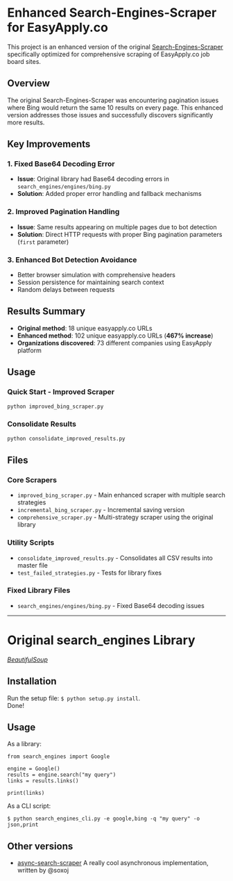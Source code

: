 # Enhanced Search-Engines-Scraper for EasyApply.co

This project is an enhanced version of the original [Search-Engines-Scraper](https://github.com/tasos-py/Search-Engines-Scraper) specifically optimized for comprehensive scraping of EasyApply.co job board sites.

## Overview

The original Search-Engines-Scraper was encountering pagination issues where Bing would return the same 10 results on every page. This enhanced version addresses those issues and successfully discovers significantly more results.

## Key Improvements

### 1. Fixed Base64 Decoding Error
- **Issue**: Original library had Base64 decoding errors in `search_engines/engines/bing.py`
- **Solution**: Added proper error handling and fallback mechanisms

### 2. Improved Pagination Handling
- **Issue**: Same results appearing on multiple pages due to bot detection
- **Solution**: Direct HTTP requests with proper Bing pagination parameters (`first` parameter)

### 3. Enhanced Bot Detection Avoidance
- Better browser simulation with comprehensive headers
- Session persistence for maintaining search context
- Random delays between requests

## Results Summary

- **Original method**: 18 unique easyapply.co URLs
- **Enhanced method**: 102 unique easyapply.co URLs (**467% increase**)
- **Organizations discovered**: 73 different companies using EasyApply platform

## Usage

### Quick Start - Improved Scraper
```bash
python improved_bing_scraper.py
```

### Consolidate Results
```bash
python consolidate_improved_results.py
```

## Files

### Core Scrapers
- `improved_bing_scraper.py` - Main enhanced scraper with multiple search strategies
- `incremental_bing_scraper.py` - Incremental saving version
- `comprehensive_scraper.py` - Multi-strategy scraper using the original library

### Utility Scripts
- `consolidate_improved_results.py` - Consolidates all CSV results into master file
- `test_failed_strategies.py` - Tests for library fixes

### Fixed Library Files
- `search_engines/engines/bing.py` - Fixed Base64 decoding issues

---

# Original search_engines Library  
_[BeautifulSoup](https://www.crummy.com/software/BeautifulSoup/bs4/doc/)_  

## Installation  

Run the setup file: `$ python setup.py install`.  
Done!  

## Usage  

As a library:  

```
from search_engines import Google

engine = Google()
results = engine.search("my query")
links = results.links()

print(links)
```

As a CLI script:  

```  
$ python search_engines_cli.py -e google,bing -q "my query" -o json,print
```

## Other versions  

 - [async-search-scraper](https://github.com/soxoj/async-search-scraper) A really cool asynchronous implementation, written by @soxoj   
